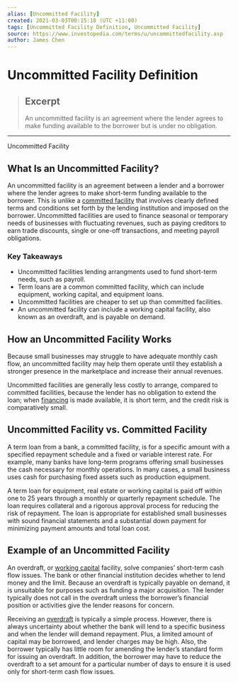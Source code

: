 ```yaml
---
alias: [Uncommitted Facility]
created: 2021-03-03T00:15:18 (UTC +11:00)
tags: [Uncommitted Facility Definition, Uncommitted Facility]
source: https://www.investopedia.com/terms/u/uncommittedfacility.asp
author: James Chen
---
```


# Uncommitted Facility Definition

> ## Excerpt
> An uncommitted facility is an agreement where the lender agrees to make funding available to the borrower but is under no obligation.

---

Uncommitted Facility
## What Is an Uncommitted Facility?

An uncommitted facility is an agreement between a lender and a borrower where the lender agrees to make short-term funding available to the borrower. This is unlike a [committed facility](https://www.investopedia.com/terms/c/committedfacility.asp) that involves clearly defined terms and conditions set forth by the lending institution and imposed on the borrower. Uncommitted facilities are used to finance seasonal or temporary needs of businesses with fluctuating revenues, such as paying creditors to earn trade discounts, single or one-off transactions, and meeting payroll obligations.

### Key Takeaways

-   Uncommitted facilities lending arrangments used to fund short-term needs, such as payroll.
-   Term loans are a common committed facility, which can include equipment, working capital, and equipment loans.
-   Uncommitted facilities are cheaper to set up than committed facilities.
-   An uncommitted facility can include a working capital facility, also known as an overdraft, and is payable on demand.

## How an Uncommitted Facility Works

Because small businesses may struggle to have adequate monthly cash flow, an uncommitted facility may help them operate until they establish a stronger presence in the marketplace and increase their annual revenues.

Uncommitted facilities are generally less costly to arrange, compared to committed facilities, because the lender has no obligation to extend the loan; when [financing](https://www.investopedia.com/terms/f/financing.asp) is made available, it is short term, and the credit risk is comparatively small.

## Uncommitted Facility vs. Committed Facility

A term loan from a bank, a committed facility, is for a specific amount with a specified repayment schedule and a fixed or variable interest rate. For example, many banks have long-term programs offering small businesses the cash necessary for monthly operations. In many cases, a small business uses cash for purchasing fixed assets such as production equipment.

A term loan for equipment, real estate or working capital is paid off within one to 25 years through a monthly or quarterly repayment schedule. The loan requires collateral and a rigorous approval process for reducing the risk of repayment. The loan is appropriate for established small businesses with sound financial statements and a substantial down payment for minimizing payment amounts and total loan cost.

## Example of an Uncommitted Facility

An overdraft, or [working capital](https://www.investopedia.com/terms/w/workingcapital.asp) facility, solve companies’ short-term cash flow issues. The bank or other financial institution decides whether to lend money and the limit. Because an overdraft is typically payable on demand, it is unsuitable for purposes such as funding a major acquisition. The lender typically does not call in the overdraft unless the borrower’s financial position or activities give the lender reasons for concern.

Receiving an [overdraft](https://www.investopedia.com/terms/o/overdraft.asp) is typically a simple process. However, there is always uncertainty about whether the bank will lend to a specific business and when the lender will demand repayment. Plus, a limited amount of capital may be borrowed, and lender charges may be high. Also, the borrower typically has little room for amending the lender’s standard form for issuing an overdraft. In addition, the borrower may have to reduce the overdraft to a set amount for a particular number of days to ensure it is used only for short-term cash flow issues.
